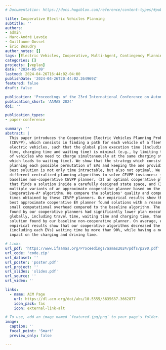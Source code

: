 ```yaml
---
# Documentation: https://docs.hugoblox.com/reference/content-types/#publications

title: Cooperative Electric Vehicles Planning
subtitle: ''
authors:
- admin
- Marc-André Lavoie
- Guillaume Gosset
- Éric Beaudry
author_notes: []
tags: [Electric Vehicles, Cooperative, Multi-Agent, Contingency Planning, Deterministic Planning]
categories: []
projects: [veplan]
date: '2024-05-09'
lastmod: 2024-04-26T16:44:02-04:00
publishDate: '2024-04-26T20:44:02.264969Z'
featured: false
draft: false

publication: 'Proceedings of the 23rd International Conference on Autonomous Agents and Multi-Agent Systems'
publication_short: 'AAMAS 2024'
doi: ''

publication_types:
- paper-conference

summary: ''
abstract: |
  This paper introduces the Cooperative Electric Vehicles Planning Problem
  (CEVPP), which consists in finding a path for each vehicle of a fleet of
  electric vehicles, such that the global plan execution time (including travel
  time, charging time and waiting time) is minimal (e.g., by limiting the number
  of vehicles who need to charge simultaneously at the same charging station,
  which leads to waiting time). We show that the strategy which consists in
  planning each possible permutation of EVs and keeping the one providing the
  best solution is not only time intractable, but also not optimal. We propose
  different centralized planning algorithms to solve CEVPP instances: (1) a
  baseline non-cooperative CEVPP planner, (2) an optimal cooperative planner
  that finds a solution inside a carefully designed state space, and (3)
  multiple variants of an approximate cooperative planner based on the
  Cooperative-A* algorithm. We compare the solutions' quality and computation
  times obtained by these CEVPP planners. Our empirical results show that our
  best approximate cooperative EV planner found solutions with a reasonably
  small computational overhead compared to the baseline algorithm. The solutions
  found by our cooperative planners had significantly lower plan execution time
  globally, including travel time, waiting time and charging time, than the
  solution found by our baseline non-cooperative planner. On average, our
  empirical results show that our cooperative algorithms decreased the global
  (including each EVs) waiting time by more than 90%, while having a negligible
  impact on the charging and driving time.

# Links
url_pdf: 'https://www.ifaamas.org/Proceedings/aamas2024/pdfs/p290.pdf'
url_code: 'code.zip'
url_dataset: ''
url_poster: 'poster.pdf'
url_project: ''
url_slides: 'slides.pdf'
url_source: ''
url_video: ''

links:
  - name: ACM Page
    url: https://dl.acm.org/doi/abs/10.5555/3635637.3662877
    icon_pack: fas
    icon: external-link-alt

# To use, add an image named `featured.jpg/png` to your page's folder.
image:
  caption: ''
  focal_point: 'Smart'
  preview_only: false

---
```

